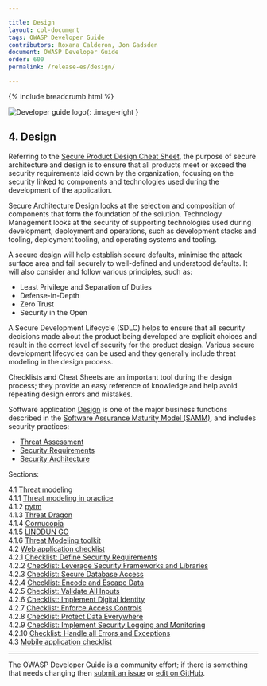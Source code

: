 ```yaml
---

title: Design
layout: col-document
tags: OWASP Developer Guide
contributors: Roxana Calderon, Jon Gadsden
document: OWASP Developer Guide
order: 600
permalink: /release-es/design/

---
```


{% include breadcrumb.html %}

<style type="text/css">
.image-right {
  height: 180px;
  display: block;
  margin-left: auto;
  margin-right: auto;
  float: right;
}
</style>

![Developer guide logo](../../assets/images/dg_logo.png "OWASP Developer Guide"){: .image-right }

## 4. Design

Referring to the [Secure Product Design Cheat Sheet][spdcs], the purpose of secure architecture and design is to ensure
that all products meet or exceed the security requirements laid down by the organization,
focusing on the security linked to components and technologies used during the development of the application.

Secure Architecture Design looks at the selection and composition of components that form the foundation of the solution.
Technology Management looks at the security of supporting technologies used during development, deployment and operations,
such as development stacks and tooling, deployment tooling, and operating systems and tooling.

A secure design will help establish secure defaults, minimise the attack surface area
and fail securely to well-defined and understood defaults.
It will also consider and follow various principles, such as:

* Least Privilege and Separation of Duties
* Defense-in-Depth
* Zero Trust
* Security in the Open

A Secure Development Lifecycle (SDLC) helps to ensure that all security decisions made about the product being developed
are explicit choices and result in the correct level of security for the product design.
Various secure development lifecycles can be used and they generally include threat modeling in the design process.

Checklists and Cheat Sheets are an important tool during the design process;
they provide an easy reference of knowledge and help avoid repeating design errors and mistakes.

Software application [Design][sammd] is one of the major business functions described in
the [Software Assurance Maturity Model (SAMM)][samm], and includes security practices:

* [Threat Assessment][sammdta]
* [Security Requirements][sammdsr]
* [Security Architecture][sammdsa]

Sections:

4.1 [Threat modeling](01-threat-modeling/toc.md)  
4.1.1 [Threat modeling in practice](01-threat-modeling/01-threat-modeling.md)  
4.1.2 [pytm](01-threat-modeling/02-pytm.md)  
4.1.3 [Threat Dragon](01-threat-modeling/03-threat-dragon.md)  
4.1.4 [Cornucopia](01-threat-modeling/04-cornucopia.md)  
4.1.5 [LINDDUN GO](01-threat-modeling/05-linddun-go.md)  
4.1.6 [Threat Modeling toolkit](01-threat-modeling/06-toolkit.md)  
4.2 [Web application checklist](02-web-app-checklist/toc.md)  
4.2.1 [Checklist: Define Security Requirements](02-web-app-checklist/01-define-security-requirements.md)  
4.2.2 [Checklist: Leverage Security Frameworks and Libraries](02-web-app-checklist/02-frameworks-libraries.md)  
4.2.3 [Checklist: Secure Database Access](02-web-app-checklist/03-secure-database-access.md)  
4.2.4 [Checklist: Encode and Escape Data](02-web-app-checklist/04-encode-escape-data.md)  
4.2.5 [Checklist: Validate All Inputs](02-web-app-checklist/05-validate-inputs.md)  
4.2.6 [Checklist: Implement Digital Identity](02-web-app-checklist/06-digital-identity.md)  
4.2.7 [Checklist: Enforce Access Controls](02-web-app-checklist/07-access-controls.md)  
4.2.8 [Checklist: Protect Data Everywhere](02-web-app-checklist/08-protect-data.md)  
4.2.9 [Checklist: Implement Security Logging and Monitoring](02-web-app-checklist/09-logging-monitoring.md)  
4.2.10 [Checklist: Handle all Errors and Exceptions](02-web-app-checklist/10-handle-errors-exceptions.md)  
4.3 [Mobile application checklist](03-mas-checklist.md)  

----

The OWASP Developer Guide is a community effort; if there is something that needs changing
then [submit an issue][issue0600] or [edit on GitHub][edit0600].

[edit0600]: https://github.com/OWASP/www-project-developer-guide/blob/main/draft/06-design/toc.md
[issue0600]: https://github.com/OWASP/www-project-developer-guide/issues/new?labels=enhancement&template=request.md&title=Update:%2006-design/00-toc
[samm]: https://owaspsamm.org/about/
[sammd]: https://owaspsamm.org/model/design/
[sammdsr]: https://owaspsamm.org/model/design/security-requirements/
[sammdsa]: https://owaspsamm.org/model/design/secure-architecture/
[sammdta]: https://owaspsamm.org/model/design/threat-assessment/
[spdcs]: https://cheatsheetseries.owasp.org/cheatsheets/Secure_Product_Design_Cheat_Sheet

